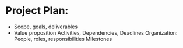 # Project Plan:

* Scope, goals, deliverables
* Value proposition
Activities, Dependencies, Deadlines
Organization: People, roles, responsibilities
Milestones

